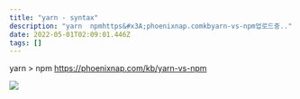 ```yaml
---
title: "yarn - syntax"
description: "yarn  npmhttps&#x3A;phoenixnap.comkbyarn-vs-npm업로드중.."
date: 2022-05-01T02:09:01.446Z
tags: []
---
```

yarn > npm
https://phoenixnap.com/kb/yarn-vs-npm

![](/velogimages/2d9b0384-64f1-44bd-b625-2985a9d9c424-image.png)
